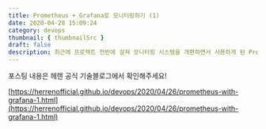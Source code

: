 ```yaml
---
title: Prometheus + Grafana로 모니터링하기 (1)
date: 2020-04-28 15:09:24
category: devops
thumbnail: { thumbnailSrc }
draft: false
description: 최근에 프로젝트 전반에 걸쳐 모니터링 시스템을 개편하면서 사용하게 된 Prometheus와 Grafana에 대해 소개해보려 합니다!
---
```


포스팅 내용은 헤렌 공식 기술블로그에서 확인해주세요!

[https://herrenofficial.github.io/devops/2020/04/26/prometheus-with-grafana-1.html](https://herrenofficial.github.io/devops/2020/04/26/prometheus-with-grafana-1.html)